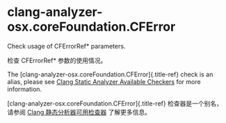 # clang-analyzer-osx.coreFoundation.CFError

Check usage of CFErrorRef\* parameters.

检查 CFErrorRef\* 参数的使用情况。

The [clang-analyzer-osx.coreFoundation.CFError]{.title-ref} check is an alias, please see [Clang Static Analyzer Available Checkers](https://clang.llvm.org/docs/analyzer/checkers.html#osx-corefoundation-cferror) for more information.

[clang-analyzer-osx.coreFoundation.CFError]{.title-ref} 检查器是一个别名，请参阅 [Clang 静态分析器可用检查器](https://clang.llvm.org/docs/analyzer/checkers.html#osx-corefoundation-cferror) 了解更多信息。
